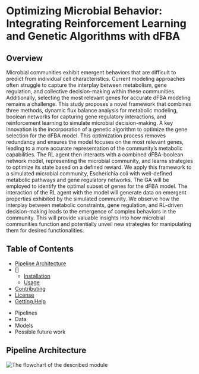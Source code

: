 # Optimizing Microbial Behavior: Integrating Reinforcement Learning and Genetic Algorithms with dFBA

## Overview
Microbial communities exhibit emergent behaviors that are difficult to predict
from individual cell characteristics. Current modeling approaches often struggle to capture the
interplay between metabolism, gene regulation, and collective decision-making within these
communities. Additionally, selecting the most relevant genes for accurate dFBA modeling
remains a challenge.
This study proposes a novel framework that combines three methods, dynamic flux balance
analysis for metabolic modeling, boolean networks for capturing gene regulatory interactions,
and reinforcement learning to simulate microbial decision-making. A key innovation is the
incorporation of a genetic algorithm to optimize the gene selection for the dFBA model. This
optimization process removes redundancy and ensures the model focuses on the most relevant
genes, leading to a more accurate representation of the community’s metabolic capabilities.
The RL agent then interacts with a combined dFBA-boolean network model, representing the
microbial community, and learns strategies to optimize its state based on a defined reward.
We apply this framework to a simulated microbial community, Escherichia coli with well-defined
metabolic pathways and gene regulatory networks. The GA will be employed to identify the
optimal subset of genes for the dFBA model. The interaction of the RL agent with the model will
generate data on emergent properties exhibited by the simulated community. We observe how the
interplay between metabolic constraints, gene regulation, and RL-driven decision-making leads
to the emergence of complex behaviors in the community. This will provide valuable insights
into how microbial communities function and potentially unveil new strategies for manipulating
them for desired functionalities.

## Table of Contents
* [Pipeline Architecture](#pipeline-architecture)
* []
    * [Installation](#installation)
    * [Usage](#usage)
* [Contributing](optional)
* [License](#license)
* [Getting Help](#getting-help)
- Pipelines
- Data
- Models
- Possible future work

## Pipeline Architecture
![The flowchart of the described module](https://github.com/anshul-2010/Computational-Systems-Biology/images/display/Flowchart.jpg)
